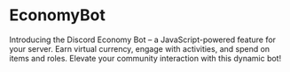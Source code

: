 # EconomyBot
Introducing the Discord Economy Bot – a JavaScript-powered feature for your server. Earn virtual currency, engage with activities, and spend on items and roles. Elevate your community interaction with this dynamic bot!
